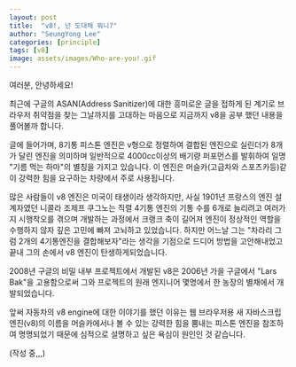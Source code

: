 ```yaml
---
layout: post
title:  "v8!, 넌 도대체 뭐니?"
author: "SeungYong Lee"
categories: [principle]
tags: [v8]
image: assets/images/Who-are-you!.gif
---
```

여러분, 안녕하세요!

최근에 구글의 ASAN(Address Sanitizer)에 대한 흥미로운 글을 접하게 된 계기로 브라우저 취약점을 찾는 그날까지를 고대하는 마음으로 지금까지 v8을 공부 했던 내용을 풀어볼까 합니다.

글에 들어가며, 8기통 피스톤 엔진은 v형으로 정렬하여 결합된 엔진으로 실린더가 8개가 달린 엔진을 의미하며 일반적으로 4000cc이상의 배기량 퍼포먼스를 발휘하여 일명 "기름 먹는 하마"의 별칭을 가지고 있습니다. 이 엔진은 머슬카(고급차와 스포츠카등)같이 강력한 힘을 요구하는 차량에서 주로 사용됩니다. 

많은 사람들이 v8 엔진은 미국이 태생이라 생각하지만, 사실 1901년 프랑스의 엔진 설계자였던 니콜라 조제프 쿠그노는 직렬 4기통 엔진의 기통 수를 6개로 늘리려고 여러가지 시행착오를 겪으며 개발하는 과정에서 크랭크 축이 길어져 엔진이 정상적인 역할을 수행하지 않자 깊은 고민에 빠져 고뇌하고 있었습니다. 하지만 어느날 그는 "차라리 그럼 2개의 4기통엔진을 결합해보자"라는 생각을 기점으로 드디어 방법을 고안해내었고 끝내 그의 손에서 v8 엔진이 탄생하게되었습니다.

2008년 구글의 비밀 내부 프로젝트에서 개발된 v8은 2006년 가을 구글에서 "Lars Bak"을 고용함으로써 그와 프로젝트의 원래 엔지니어 몇명에서 한 농장의 별채에서 개발되었습니다.  

앞써 자동차의 v8 engine에 대한 이야기를 했던 이유는 웹 브라우저용 새 자바스크립 엔진(v8)의 이름을 머슬카에서나 볼 수 있는 강력한 힘을 뿜내는 피스톤 엔진을 참조하여 명명되었기 때문에 심적으로 설명하고 싶은 욕심이 원인인 것 같습니다.

(작성 중,,,)